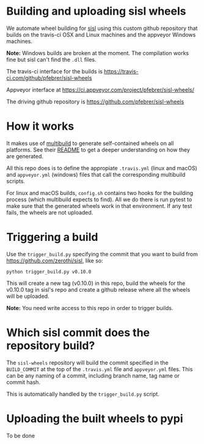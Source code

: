 
Building and uploading sisl wheels
==================================

We automate wheel building for [sisl](https://github.com/zerothi/sisl) using this custom github repository that builds on
the travis-ci OSX and Linux machines and the appveyor Windows machines.

**Note:** Windows builds are broken at the moment. The compilation works fine but sisl can't find the `.dll` files.

The travis-ci interface for the builds is
https://travis-ci.com/github/pfebrer/sisl-wheels

Appveyor interface at
https://ci.appveyor.com/project/pfebrer/sisl-wheels/

The driving github repository is
https://github.com/pfebrer/sisl-wheels

How it works
============

It makes use of [multibuild](https://github.com/matthew-brett/multibuild) to generate self-contained wheels on all platforms. 
See their [README](https://github.com/matthew-brett/multibuild/blob/devel/README.rst) to get a deeper understanding on how they are generated.

All this repo does is to define the appropiate `.travis.yml` (linux and macOS) and `appveyor.yml` (windows) files that call the corresponding
multibuild scripts.

For linux and macOS builds, `config.sh` contains two hooks for the building process (which multibuild expects to find). All we do there is run pytest
to make sure that the generated wheels work in that environment. If any test fails, the wheels are not uploaded.

Triggering a build
==================

Use the `trigger_build.py` specifying the commit that you want to build from https://github.com/zerothi/sisl, like so:

```
python trigger_build.py v0.10.0
```

This will create a new tag (v0.10.0) in this repo, build the wheels for the v0.10.0 tag in sisl's repo and create a github release
where all the wheels will be uploaded.

**Note:** You need write access to this repo in order to trigger builds.

Which sisl commit does the repository build?
===============================================

The `sisl-wheels` repository will build the commit specified in the
``BUILD_COMMIT`` at the top of the ``.travis.yml`` file and ``appveyor.yml``
files.  This can be any naming of a commit, including branch name, tag name or
commit hash.

This is automatically handled by the `trigger_build.py` script.

Uploading the built wheels to pypi
==================================

To be done

